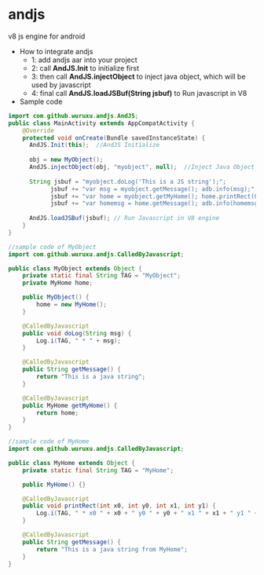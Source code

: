 # andjs
v8 js engine for android
* How to integrate andjs         
  *  1: add andjs aar into your project
  *  2: call **AndJS.Init** to initialize first
  *  3: then call **AndJS.injectObject** to inject java object, which will be used by javascript
  *  4: final call **AndJS.loadJSBuf(String jsbuf)** to Run javascript in V8
* Sample code 
```java
import com.github.wuruxu.andjs.AndJS;
public class MainActivity extends AppCompatActivity {
    @Override
    protected void onCreate(Bundle savedInstanceState) {
      AndJS.Init(this);  //AndJS Initialize
      
      obj = new MyObject();
      AndJS.injectObject(obj, "myobject", null);  //Inject Java Object into javascript
      
      String jsbuf = "myobject.doLog('This is a JS string');";
			jsbuf += "var msg = myobject.getMessage(); adb.info(msg);";
			jsbuf += "var home = myobject.getMyHome(); home.printRect(0, 0, 512, 512);";
			jsbuf += "var homemsg = home.getMessage(); adb.info(homemsg);";
        
      AndJS.loadJSBuf(jsbuf); // Run Javascript in V8 engine
    }
}

//sample code of MyObject
import com.github.wuruxu.andjs.CalledByJavascript;

public class MyObject extends Object {
	private static final String TAG = "MyObject";
	private MyHome home;

	public MyObject() {
		home = new MyHome();
	}

	@CalledByJavascript
	public void doLog(String msg) {
		Log.i(TAG, " * " + msg);
	}

	@CalledByJavascript
	public String getMessage() {
		return "This is a java string";
	}

	@CalledByJavascript
	public MyHome getMyHome() {
		return home;
	}
}

//sample code of MyHome
import com.github.wuruxu.andjs.CalledByJavascript;

public class MyHome extends Object {
	private static final String TAG = "MyHome";

	public MyHome() {}

	@CalledByJavascript
	public void printRect(int x0, int y0, int x1, int y1) {
		Log.i(TAG, " * x0 " + x0 + " y0 " + y0 + " x1 " + x1 + " y1 " + y1);
	}

	@CalledByJavascript
	public String getMessage() {
		return "This is a java string from MyHome";
	}
}
```

